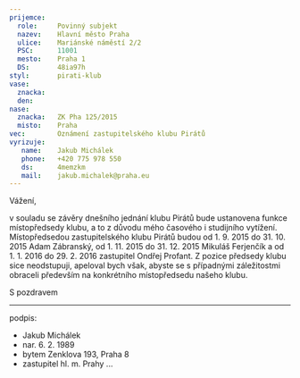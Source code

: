 ```yaml
---
prijemce: 
  role:     Povinný subjekt
  nazev:    Hlavní město Praha
  ulice:    Mariánské náměstí 2/2
  PSC:      11001
  mesto:    Praha 1
  DS:       48ia97h
styl:       pirati-klub
vase:
  znacka:   
  den:
nase:
  znacka:   ZK Pha 125/2015
  misto:    Praha
vec:        Oznámení zastupitelského klubu Pirátů
vyrizuje:   
   name:    Jakub Michálek
   phone:   +420 775 978 550
   ds:      4memzkm
   mail:    jakub.michalek@praha.eu
---
```


Vážení,

v souladu se závěry dnešního jednání klubu Pirátů bude ustanovena funkce místopředsedy klubu, a to z důvodu mého časového i studijního vytížení. Místopředsedou zastupitelského klubu Pirátů budou od 1. 9. 2015 do 31. 10. 2015 Adam Zábranský, od 1. 11. 2015 do 31. 12. 2015 Mikuláš Ferjenčík a od 1. 1. 2016 do 29. 2. 2016 zastupitel Ondřej Profant. Z pozice předsedy klubu sice neodstupuji, apeloval bych však, abyste se s případnými záležitostmi obraceli především na konkrétního místopředsedu našeho klubu. 

S pozdravem

---
podpis: 
  - Jakub Michálek
  - nar. 6. 2. 1989
  - bytem Zenklova 193, Praha 8
  - zastupitel hl. m. Prahy
...
